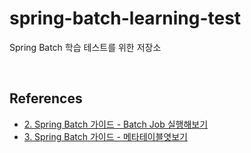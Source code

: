 # spring-batch-learning-test
Spring Batch 학습 테스트를 위한 저장소

<br/>

## References
- [2. Spring Batch 가이드 - Batch Job 실행해보기](https://jojoldu.tistory.com/325)
- [3. Spring Batch 가이드 - 메타테이블엿보기](https://jojoldu.tistory.com/326)
